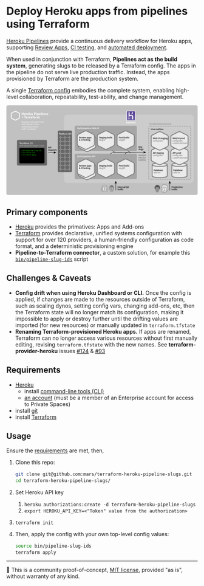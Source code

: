 # Deploy Heroku apps from pipelines using Terraform

[Heroku Pipelines](https://devcenter.heroku.com/articles/pipelines) provide a continuous delivery workflow for Heroku apps, supporting [Review Apps](https://devcenter.heroku.com/articles/github-integration-review-apps), [CI testing](https://devcenter.heroku.com/articles/heroku-ci), and [automated deployment](https://devcenter.heroku.com/articles/github-integration#automatic-deploys).

When used in conjunction with Terraform, **Pipelines act as the build system**, generating slugs to be released by a Terraform config. The apps in the pipeline do not serve live production traffic. Instead, the apps provisioned by Terraform are the production system.

A single [Terraform config](https://www.terraform.io/docs/configuration/index.html) embodies the complete system, enabling high-level collaboration, repeatability, test-ability, and change management.

![Diagram: Develop microservices with Heroku Flow and deploy them with Terraform](doc/terraform-heroku-flow-v02.png)

## Primary components

* [Heroku](https://www.heroku.com/home) provides the primatives: Apps and Add-ons
* [Terraform](https://terraform.io) provides declarative, unified systems configuration with support for over 120 providers, a human-friendly configuration as code format, and a deterministic provisioning engine
* **Pipeline-to-Terraform connector**, a custom solution, for example this [`bin/pipeline-slug-ids`](bin/pipeline-slug-ids) script

## Challenges & Caveats

* **Config drift when using Heroku Dashboard or CLI.** Once the config is applied, if changes are made to the resources outside of Terraform, such as scaling dynos, setting config vars, changing add-ons, etc, then the Terraform state will no longer match its configuration, making it impossible to apply or destroy further until the drifting values are imported (for new resources) or manually updated in `terraform.tfstate`
* **Renaming Terraform-provisioned Heroku apps.** If apps are renamed, Terraform can no longer access various resources without first manually editing, revising `terraform.tfstate` with the new names. See **terraform-provider-heroku** issues [#124](https://github.com/terraform-providers/terraform-provider-heroku/issues/124) & [#93](https://github.com/terraform-providers/terraform-provider-heroku/issues/93)

## Requirements

* [Heroku](https://www.heroku.com/home)
  * install [command-line tools (CLI)](https://toolbelt.heroku.com)
  * [an account](https://signup.heroku.com) (must be a member of an Enterprise account for access to Private Spaces)
* install [git](https://git-scm.com/book/en/v2/Getting-Started-Installing-Git)
* install [Terraform](https://terraform.io)

## Usage

Ensure the [requirements](#user-content-requirements) are met, then,

1. Clone this repo:

    ```bash
    git clone git@github.com:mars/terraform-heroku-pipeline-slugs.git
    cd terraform-heroku-pipeline-slugs/
    ```
2. Set Heroku API key
    1. `heroku authorizations:create -d terraform-heroku-pipeline-slugs`
    2. `export HEROKU_API_KEY=<"Token" value from the authorization>`
3. `terraform init`
4. Then, apply the config with your own top-level config values:

    ```bash
    source bin/pipeline-slug-ids
    terraform apply
    ```

-----

🔬 This is a community proof-of-concept, [MIT license](LICENSE), provided "as is", without warranty of any kind.

